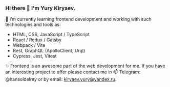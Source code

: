 ### Hi there 👋 I'm Yury Kiryaev.
🌱 I’m currently learning frontend development and working with such technologies and tools as:
- HTML, CSS, JavaScript / TypeScript
- React / Redux / Gatsby
- Webpack / Vite
- Rest, GraphQL (ApolloClient, Urql)
- Cypress, Jest, Vitest
  
✨ Frontend is an awesome part of the web development for me. If you have an interesting project to offer please contact me in 📫 Telegram: @hansoldelrey or by email: kiryaev.yury@yandex.ru.

<!--
**Hansol46/Hansol46** is a ✨ _special_ ✨ repository because its `README.md` (this file) appears on your GitHub profile.

Here are some ideas to get you started:

- 🔭 I’m currently working on ...
- 🌱 I’m currently learning ...
- 👯 I’m looking to collaborate on ...
- 🤔 I’m looking for help with ...
- 💬 Ask me about ...
- 📫 How to reach me: ...
- 😄 Pronouns: ...
- ⚡ Fun fact: ...
-->
